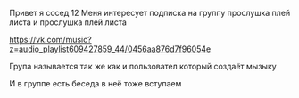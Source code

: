Привет я сосед 12 
Меня интересует подписка на группу прослушка плей листа и прослушка плей листа 

https://vk.com/music?z=audio_playlist609427859_44/0456aa876d7f96054e

Група называется так же как и пользовател который создаёт мызыку

И в группе есть беседа в неё тоже вступаем
